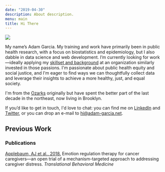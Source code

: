 ```yaml
---
date: "2019-04-30"
description: About description.
menu: main
title: Hi There
---
```


![](/img/adam-lake-square.png)


My name’s Adam Garcia. My training and work have primarily been in public health research, with a focus on biostatistics and epidemiology, but I also dabble in data science and web development. I’m currently looking for work&mdash;ideally applying my [skillset and background](/resume/) at an organization similarly invested in those passions. I'm passionate about public health equity and social justice, and I'm eager to find ways we can thoughtfully collect data and leverage their insights to achieve a more healthy, just, and equal society. 


I'm from the [Ozarks](https://en.wikipedia.org/wiki/Springfield,_Missouri) originally but have spent the better part of the last decade in the northeast, now living in Brooklyn.

If you’d like to get in touch, I'd love to chat: you can find me on [LinkedIn](https://www.linkedin.com/in/adam-garcia-76877ab0/) and [Twitter](https://twitter.com/adam__garcia), or you can drop an e-mail to [hi@adam-garcia.net](mailto:hi@adam-garcia.net).

## Previous Work

### Publications

[Applebaum, AJ et al., 2018.](https://www.ncbi.nlm.nih.gov/pubmed/30395306) 
Emotion regulation therapy for cancer caregivers—an open trial of a mechanism-targeted approach to addressing caregiver distress. *Translational Behavioral Medicine*


